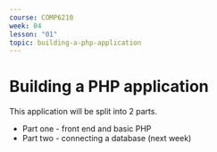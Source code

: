 ```yaml
---
course: COMP6210
week: 04
lesson: "01"
topic: building-a-php-application
---
```


# Building a PHP application

This application will be split into 2 parts.

* Part one - front end and basic PHP
* Part two - connecting a database (next week)

